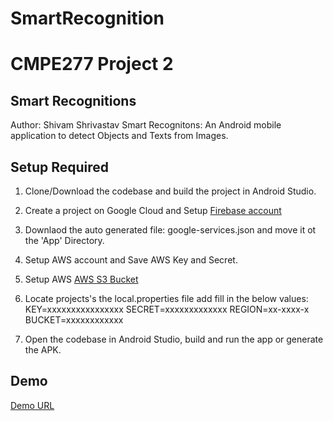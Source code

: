 # SmartRecognition
# CMPE277 Project 2
## Smart Recognitions
 
Author: Shivam Shrivastav
Smart Recognitons: An Android mobile application to detect Objects and Texts from Images.

## Setup Required
1. Clone/Download the codebase and build the project in Android Studio. 
2. Create a project on Google Cloud and Setup [Firebase account](https://firebase.google.com/docs/android/setup)
3. Downlaod the auto generated file: google-services.json and move it ot the 'App' Directory. 
4. Setup AWS account and Save AWS Key and Secret.
5. Setup AWS [AWS S3 Bucket](https://docs.aws.amazon.com/AmazonS3/latest/userguide/create-bucket-overview.html)
6. Locate projects's the local.properties file add fill in the below values:
KEY=xxxxxxxxxxxxxxxx
SECRET=xxxxxxxxxxxxx
REGION=xx-xxxx-x
BUCKET=xxxxxxxxxxxx

4. Open the codebase in Android Studio, build and run the app or generate the APK.


## Demo
[Demo URL]()
